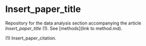 # Insert_paper_title 

Repository for the data analysis section accompanying the article *Insert_paper_title* (1). See [methods](link to method.md). 

(1) Insert_paper_citation.